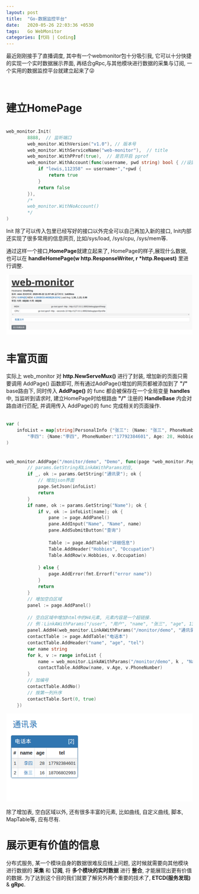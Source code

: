 ```yaml
---
layout: post
title:  "Go-数据监控平台"
date:   2020-05-26 22:03:36 +0530
tags:   Go WebMonitor
categories: [代码 | Coding]
---
```

最近刚刚接手了直播调度, 其中有一个webmonitor包十分吸引我, 它可以十分快捷的实现一个实时数据展示界面, 再结合gRpc,与其他模块进行数据的采集与订阅, 一个实用的数据监控平台就建立起来了:stuck_out_tongue_winking_eye:

&nbsp;
# 建立HomePage

```go

web_monitor.Init(
        8888,  // 监听端口
		web_monitor.WithVersion("v1.0"), // 版本号
 		web_monitor.WithServiceName("web-monitor"),  // title
        web_monitor.WithPProf(true),  // 是否开启 pprof
		web_monitor.WithAccount(func(username, pwd string) bool { //设置网页登录账号密码
			if "lewis,112358" == username+","+pwd {
				return true
			}
			return false
        }),
        /*
        web_monitor.WithNoAccount()
        */
)

```

Init 除了可以传入包里已经写好的接口以外完全可以自己再加入新的接口, Init内部还实现了很多常用的信息网页, 比如/sys/load, /sys/cpu, /sys/mem等.

通过这样一个接口,**HomePage**就建立起来了, HomePage的样子,展现什么数据, 也可以在 **handleHomePage(w http.ResponseWriter, r \*http.Request)** 里进行调整. 

![avatar](https://github.com/SonderEASE/lewis-blog.io/blob/master/pics/web-monitor-home-page.png?raw=true)

# 丰富页面

实际上 web_monitor 对 **http.NewServeMux()** 进行了封装, 增加新的页面只需要调用 AddPage() 函数即可, 所有通过AddPage()增加的网页都被添加到了 **"/"** base路由下, 同时传入 **AddPage()** 的 func 都会被保存在一个全局变量 **handles** 中,  当监听到请求时, 建立HomePage时给根路由 **"/"** 注册的 **HandleBase** 内会对路由进行匹配, 并调用传入 AddPage()的 func 完成相关的页面操作.


```go

var (
	infoList = map[string]PersonalInfo {"张三": {Name: "张三", PhoneNumber:"18706802993", Age: 16, Hobbies: "网游", Occupation: "公务员"},
		"李四": {Name:"李四", PhoneNumber:"17792384601", Age: 28, Hobbies: "篮球", Occupation: "码农"}}
)


web_monitor.AddPage("/monitor/demo", "Demo", func(page *web_monitor.Page, params *web_monitor.Params){
		// params.GetString和LinkAWithParams对应,
		if _, ok := params.GetString("通讯录"); ok {
			// 增加json界面
			page.SetJson(infoList)
			return
		}
		if name, ok := params.GetString("Name"); ok {
			if v, ok := infoList[name]; ok {
				pane := page.AddPanel()
				pane.AddInput("Name", "Name", name)
				pane.AddSubmitButton("查询")

				Table := page.AddTable("详细信息")
				Table.AddHeader("Hobbies", "Occupation")
				Table.AddRow(v.Hobbies, v.Occupation)

			} else {
				page.AddError(fmt.Errorf("error name"))
			}
			return
		}
		// 增加空白区域
		panel := page.AddPanel()

		// 空白区域中增加html中的H4元素, 元素内容是一个超链接.
		// 例：LinkAWithParams("/user", "用户", "name", "张三", "age", 13) => <a target="_blank" href="/user?name=张三&age=13">用户</a>
		panel.AddH4(web_monitor.LinkAWithParams("/monitor/demo", "通讯录", "通讯录", 1))
		contactTable := page.AddTable("电话本")
		contactTable.AddHeader("name", "age", "tel")
		var name string
		for k, v := range infoList {
			name = web_monitor.LinkAWithParams("/monitor/demo", k , "Name", k)
			contactTable.AddRow(name, v.Age, v.PhoneNumber)
		}
		// 加编号
		contactTable.AddNo()
		// 按第一列升序
		contactTable.Sort(0, true)
	})
```


![avatar](https://github.com/SonderEASE/lewis-blog.io/blob/master/pics/web-monitor-demo.png?raw=true)


除了增加表, 空白区域以外, 还有很多丰富的元素, 比如曲线, 自定义曲线, 脚本, MapTable等, 应有尽有.

# 展示更有价值的信息

分布式服务, 某一个模块自身的数据很难反应线上问题, 这时候就需要向其他模块进行数据的 **采集** 和 **订阅**, 将 **多个模块的实时数据** 进行 **整合**, 才能展现出更有价值的数据. 为了达到这个目的我们就要了解另外两个重要的技术了, **ETCD(服务发现)** & **gRpc**. 
